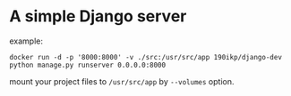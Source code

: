 # A simple Django server

example:
```shell
docker run -d -p '8000:8000' -v ./src:/usr/src/app 190ikp/django-dev python manage.py runserver 0.0.0.0:8000
```
mount your project files to `/usr/src/app` by `--volumes` option.